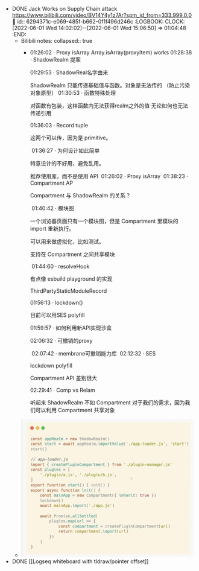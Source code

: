 - DONE Jack Works on Supply Chain attack https://www.bilibili.com/video/BV14Y4y1z7Ar?spm_id_from=333.999.0.0 🔖
  id:: 6294371c-e069-485f-b662-0f1f496d246c
  :LOGBOOK:
  CLOCK: [2022-06-01 Wed 14:02:02]--[2022-06-01 Wed 15:06:50] =>  01:04:48
  :END:
	- Bilibili notes:
	  collapsed:: true
		- 01:26:02 · Proxy isArray﻿
		  Array.isArray(proxyItem) works
		  01:28:38 · ShadowRealm 提案﻿
		  
		  
		  01:29:53 · ShadowReal名字由来﻿
		  
		  ShadowRealm 只能传递基础值与函数。对象是无法传的 （防止污染对象原型）
		  ﻿
		  01:30:53 · 函数特殊处理﻿
		  
		  对函数有包装，这样函数内无法获得realm之外的值
		  无论如何也无法传递引用 
		  
		  01:36:03 · Record tuple﻿
		  
		  这两个可以传，因为是 primitive。
		  
		  
		  
		  ﻿
		  01:36:27 · 为何设计如此简单﻿
		  
		  特意设计的不好用，避免乱用。
		  
		  推荐使用库，而不是使用 API
		  ﻿
		  01:26:02 · Proxy isArray﻿
		  ﻿
		  01:38:23 · Compartment AP﻿
		  
		  Compartment 与 ShadowRealm 的关系？
		  
		  
		  
		  ﻿
		  01:40:42 · 模块图﻿
		  
		  一个浏览器页面只有一个模块图，但是 Compartment 里模块的 import 重新执行。
		  
		  可以用来做虚拟化，比如测试。
		  
		  支持在 Compartment 之间共享模块
		  
		  ﻿
		  01:44:60 · resolveHook﻿
		  
		  
		  有点像 esbuild playground 的实现
		  
		  ThirdPartyStaticModuleRecord
		  
		  01:56:13 · lockdown()﻿
		  
		  目前可以用SES polyfill
		  
		  01:59:57 · 如何利用新API实现沙盒﻿
		  
		  02:06:32 · 可撤销的proxy﻿
		  
		  ﻿
		  02:07:42 · membrane可撤销能力库﻿
		  ﻿
		  02:12:32 · SES﻿
		  
		  lockdown polyfill
		  
		  Compartment API 差别很大
		  
		  02:29:41 · Comp vs Relam﻿
		  
		  听起来 ShadowRealm 不如 Compartment 对于我们的需求，因为我们可以利用 Compartment 共享对象
	- ![image.png](../assets/image_1654067204898_0.png)
- DONE [[Logseq whiteboard with tldraw/pointer offset]]